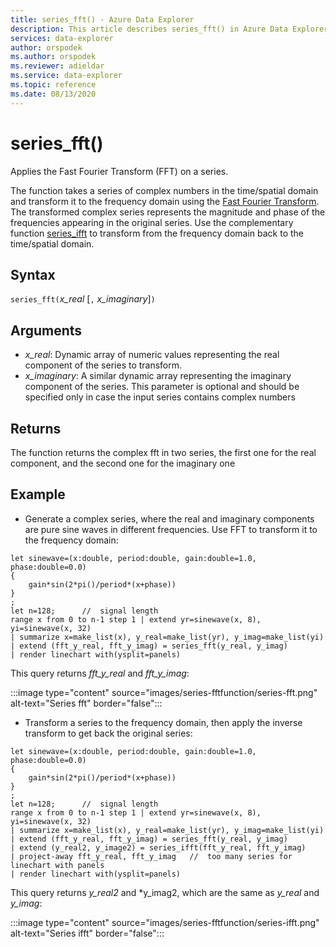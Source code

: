 ```yaml
---
title: series_fft() - Azure Data Explorer
description: This article describes series_fft() in Azure Data Explorer.
services: data-explorer
author: orspodek
ms.author: orspodek
ms.reviewer: adieldar
ms.service: data-explorer
ms.topic: reference
ms.date: 08/13/2020
---
```

# series_fft()

Applies the Fast Fourier Transform (FFT) on a series.  

The function takes a series of complex numbers in the time/spatial domain and transform it to the frequency domain using the [Fast Fourier Transform](https://en.wikipedia.org/wiki/Fast_Fourier_transform). The transformed complex series represents the magnitude and phase of the frequencies appearing in the original series. Use the complementary function [series_ifft](series-ifftfunction.md) to transform from the frequency domain back to the time/spatial domain.

## Syntax

`series_fft(`*x_real* [`,` *x_imaginary*]`)`

## Arguments

* *x_real*: Dynamic array of numeric values representing the real component of the series to transform.
* *x_imaginary*: A similar dynamic array representing the imaginary component of the series. This parameter is optional and should be  specified only in case the input series contains complex numbers

## Returns

The function returns the complex fft in two series, the first one for the real component, and the second one for the imaginary one

## Example

* Generate a complex series, where the real and imaginary components are pure sine waves in different frequencies. Use FFT to transform it to the frequency domain:

<!-- csl: https://help.kusto.windows.net:443/Samples -->
```kusto
let sinewave=(x:double, period:double, gain:double=1.0, phase:double=0.0)
{
    gain*sin(2*pi()/period*(x+phase))
}
;
let n=128;      //  signal length
range x from 0 to n-1 step 1 | extend yr=sinewave(x, 8), yi=sinewave(x, 32)
| summarize x=make_list(x), y_real=make_list(yr), y_imag=make_list(yi)
| extend (fft_y_real, fft_y_imag) = series_fft(y_real, y_imag)
| render linechart with(ysplit=panels)
```

This query returns *fft_y_real* and *fft_y_imag*:  

:::image type="content" source="images/series-fftfunction/series-fft.png" alt-text="Series fft" border="false":::

* Transform a series to the frequency domain, then apply the inverse transform to get back the original series:

<!-- csl: https://help.kusto.windows.net:443/Samples -->
```kusto
let sinewave=(x:double, period:double, gain:double=1.0, phase:double=0.0)
{
    gain*sin(2*pi()/period*(x+phase))
}
;
let n=128;      //  signal length
range x from 0 to n-1 step 1 | extend yr=sinewave(x, 8), yi=sinewave(x, 32)
| summarize x=make_list(x), y_real=make_list(yr), y_imag=make_list(yi)
| extend (fft_y_real, fft_y_imag) = series_fft(y_real, y_imag)
| extend (y_real2, y_image2) = series_ifft(fft_y_real, fft_y_imag)
| project-away fft_y_real, fft_y_imag   //  too many series for linechart with panels
| render linechart with(ysplit=panels)
```

This query returns *y_real2* and *y_imag2, which are the same as *y_real* and *y_imag*:  

:::image type="content" source="images/series-fftfunction/series-ifft.png" alt-text="Series ifft" border="false":::
